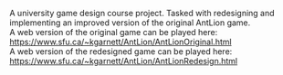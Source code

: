 A university game design course project.  Tasked with redesigning and implementing an improved version of the original AntLion game.<br>
A web version of the original game can be played here: https://www.sfu.ca/~kgarnett/AntLion/AntLionOriginal.html<br>
A web version of the redesigned game can be played here: https://www.sfu.ca/~kgarnett/AntLion/AntLionRedesign.html
